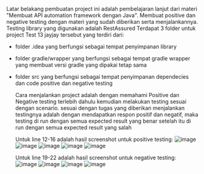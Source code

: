Latar belakang pembuatan project ini adalah pembelajaran lanjut dari materi "Membuat API automation framework dengan Java". Membuat positive dan negative testing dengan materi yang sudah diberikan serta menjalankannya.
Testing library yang digunakan adalah RestAssured
Terdapat 3 folder untuk project Test 13 jayjay tersebut yang terdiri dari:
- folder .idea yang berfungsi sebagai tempat penyimpanan library
- folder gradle/wrapper yang berfungsi sebagai tempat gradle wrapper yang membuat versi gradle yang dipakai tetap sama
- folder src yang berfungsi sebagai tempat penyimpanan dependecies dan code positive dan negative testing

  Cara menjalankan project adalah dengan memahami Positive dan Negative testing terlebih dahulu kemudian melakukan testing sesuai dengan scenario.
  sesuai dengan tugas yang diberikan menjalankan testingnya adalah dengan mendapatkan respon positif dan negatif, maka testing di run dengan semua expected result yang benar setelah itu di run dengan semua expected result yang salah

  Untuk line 12-16 adalah hasil screenshot untuk positive testing:
  ![image](https://github.com/jojonjoshua/TestModule13Jayjay/assets/133229159/fd097362-62ae-4fc4-bd0c-e8d3def96c44)
  ![image](https://github.com/jojonjoshua/TestModule13Jayjay/assets/133229159/978f2b55-5891-4005-9114-4fc54c821b8f)
  ![image](https://github.com/jojonjoshua/TestModule13Jayjay/assets/133229159/14b0736a-7fde-4dc9-bdf6-4b2832356e34)
  ![image](https://github.com/jojonjoshua/TestModule13Jayjay/assets/133229159/ce8348a1-6b9f-4a7f-9b55-3b3f615fd75f)
  ![image](https://github.com/jojonjoshua/TestModule13Jayjay/assets/133229159/eb2f1dbd-beae-4573-8be1-aebddf58d897)

  Untuk line 19-22 adalah hasil screenshot untuk negative testing:
  ![image](https://github.com/jojonjoshua/TestModule13Jayjay/assets/133229159/fa30338f-d888-46f2-9d37-147282e227dc)
  ![image](https://github.com/jojonjoshua/TestModule13Jayjay/assets/133229159/c5b37c75-8882-4971-9d29-8d9b8c7d2624)
  ![image](https://github.com/jojonjoshua/TestModule13Jayjay/assets/133229159/214ed992-20be-4f4b-89f2-15b4e2efbb04)
  ![image](https://github.com/jojonjoshua/TestModule13Jayjay/assets/133229159/37eecaba-480e-42f4-ab18-85a866df14d0)





  





